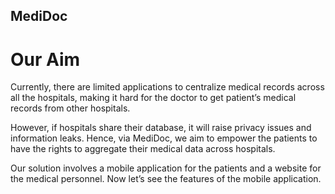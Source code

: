 ## MediDoc

# Our Aim
Currently, there are limited applications to centralize medical records across all the hospitals, making it hard for the doctor to get patient’s medical records from other hospitals.  

However, if hospitals share their database, it will raise privacy issues and information leaks. Hence, via MediDoc, we aim to empower the patients to have the rights to aggregate their medical data across hospitals. 

Our solution involves a mobile application for the patients and a website for the medical personnel. Now let’s see the features of the mobile application.
